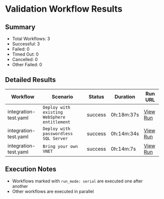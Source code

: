 # Validation Workflow Results

## Summary
- Total Workflows: 3
- Successful: 3
- Failed: 0
- Timed Out: 0
- Cancelled: 0
- Other Failed: 0

## Detailed Results

| Workflow | Scenario | Status | Duration | Run URL |
|----------|----------|---------|-----------|----------|
| integration-test.yaml | `Deploy with existing WebSphere entitlement` | success | 0h:18m:37s | [View Run](https://github.com/azure-javaee/azure.websphere-traditional.singleserver/actions/runs/18086444861) |
| integration-test.yaml | `Deploy with passwordless SQL Server` | success | 0h:14m:34s | [View Run](https://github.com/azure-javaee/azure.websphere-traditional.singleserver/actions/runs/18086446204) |
| integration-test.yaml | `Bring your own VNET` | success | 0h:14m:7s | [View Run](https://github.com/azure-javaee/azure.websphere-traditional.singleserver/actions/runs/18086447436) |


## Execution Notes
- Workflows marked with `run_mode: serial` are executed one after another
- Other workflows are executed in parallel
